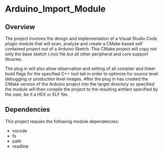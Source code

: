 # Arduino_Import_Module

## Overview
The project involves the design and implementation of a Visual Studio Code plugin module that will scan, analyze and create a CMake based self contained project out of a Arduino Sketch. This CMake project will copy not only the base sketch (.ino) file but all other peripheral and core support libraries. 

The plug in will also allow observation and setting of all compiler and linker build flags for the specified C++ tool tail in order to optimize for source level debugging or production level images. After the plug in has created the CMake version of the Arduino project into the target directory so specified the module will then compile the project to the resulting artifact specified by the user, be it a HEX or ELF file.

## Dependencies

This project requies the following module dependencies:

+ vscode
+ fs
+ path
+ readline
